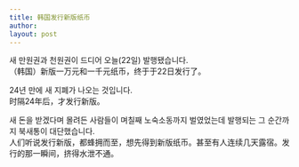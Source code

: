 ```yaml
---
title: 韩国发行新版纸币 
author:
layout: post
---
```

<p>새 만원권과 천원권이 드디어 오늘(22일) 발행됐습니다.<br />
（韩国）新版一万元和一千元纸币，终于于22日发行了。</p>
<p>24년 만에 새 지폐가 나오는 것입니다.<br />
时隔24年后，才发行新版。</p>
<p>새 돈을 받겠다며 몰려든 사람들이 며칠째 노숙소동까지 벌였었는데 발행되는 그 순간까지 북새통이 대단했습니다.<br />
人们听说发行新版，都蜂拥而至，想先得到新版纸币。甚至有人连续几天露宿。发行的那一瞬间，挤得水泄不通。</p>
